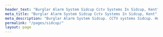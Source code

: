 ```yaml
---
header_text: "Burglar Alarm System Sidcup Cctv Systems In Sidcup, Kent"
meta_title: "Burglar Alarm System Sidcup Cctv Systems In Sidcup, Kent"
meta_description: "Burglar Alarm System Sidcup. CCTV systems Sidcup. Home Security Systems, Burglar Alarm Service Alarm Battery Sidcup. Alarm Company Near Me Sidcup 020 8302 4065."
permalink: "/pages/sidcup/"
layout: page
---
```


